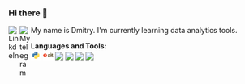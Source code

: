 ### Hi there 👋

<a href="https://www.linkedin.com/in/dmitry-kalashnikov/">
  <img align="left" alt="LinkdeIn" width="22px" src="https://cdn.jsdelivr.net/npm/simple-icons@v3/icons/linkedin.svg" />
</a>
<a href="https://t.me/roty3">
  <img align="left" alt="My telegram" width="22px" src="https://cdn.jsdelivr.net/npm/simple-icons@v3/icons/telegram.svg" />
</a>
<p class="margin-bottom-20"></p>

<p>
My name is Dmitry. I'm currently learning data analytics tools. 
</p>

**Languages and Tools:**  
<code><img height="20" src="https://raw.githubusercontent.com/github/explore/80688e429a7d4ef2fca1e82350fe8e3517d3494d/topics/python/python.png"></code>
<code><img height="20" src="https://raw.githubusercontent.com/github/explore/80688e429a7d4ef2fca1e82350fe8e3517d3494d/topics/git/git.png"></code>
<code><img height="20" src="https://pbs.twimg.com/profile_images/1187765724451868673/uVw1PWA7.png"></code>
<code><img height="20" src="https://upload.wikimedia.org/wikipedia/commons/thumb/1/1a/NumPy_logo.svg/775px-NumPy_logo.svg.png"></code>
<code><img height="20" src="https://static.javatpoint.com/tutorial/matplotlib/images/matplotlib-tutorial.png"></code>
<code><img height="20" src="https://w7.pngwing.com/pngs/286/519/png-transparent-microsoft-azure-sql-database-microsoft-sql-server-azure-sql-data-warehouse-logo-text-logo-microsoft-azure.png"></code>

